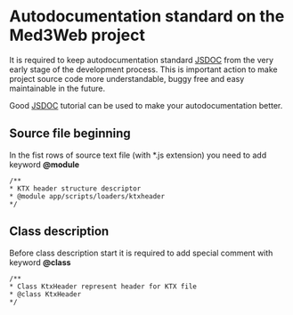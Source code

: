 # Autodocumentation standard on the Med3Web project

It is required to keep autodocumentation standard [JSDOC](http://speakingjs.com/es5/ch29.html) from the very
early stage of the development process. This is important action to make project source code more understandable,
buggy free and easy maintainable in the future.

Good [JSDOC](http://2ality.com/2011/08/jsdoc-intro.html) tutorial can be used to make your autodocumentation better.

## Source file beginning

In the fist rows of source text file (with *.js extension) you need to add keyword **@module**

```
/**
* KTX header structure descriptor
* @module app/scripts/loaders/ktxheader
*/

```

## Class description

Before class description start it is required to add special comment with keyword **@class**

```
/**
* Class KtxHeader represent header for KTX file
* @class KtxHeader
*/

```
